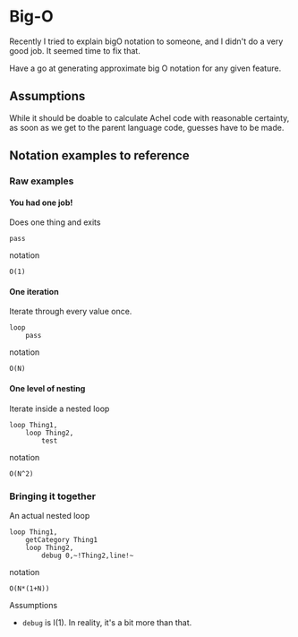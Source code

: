 # Big-O

Recently I tried to explain bigO notation to someone, and I didn't do a very good job. It seemed time to fix that.

Have a go at generating approximate big O notation for any given feature.

## Assumptions

While it should be doable to calculate Achel code with reasonable certainty, as soon as we get to the parent language code, guesses have to be made.

## Notation examples to reference


### Raw examples
#### You had one job!

Does one thing and exits

    pass

notation

    O(1)

#### One iteration

Iterate through every value once.

    loop
        pass

notation

    O(N)

#### One level of nesting

Iterate inside a nested loop

    loop Thing1,
        loop Thing2,
            test

notation

    O(N^2)

### Bringing it together

An actual nested loop

    loop Thing1,
        getCategory Thing1
        loop Thing2,
            debug 0,~!Thing2,line!~

notation

    O(N*(1+N))

Assumptions

* `debug` is I(1). In reality, it's a bit more than that.
